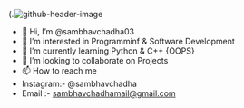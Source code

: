 
(.![github-header-image](https://github.com/sambhavchadha03/sambhavchadha03/assets/139994455/20fe4d91-2505-4ec2-9726-52525f1533f4)

- 👋 Hi, I’m @sambhavchadha03
- 👀 I’m interested in Programminf & Software Development
- 🌱 I’m currently learning Python & C++ {OOPS}
- 💞️ I’m looking to collaborate on Projects
- 📫 How to reach me
- Instagram:- @sambhavchadha
- Email :- sambhavchadhamail@gmail.com


<!---
sambhavchadha03/sambhavchadha03 is a ✨ special ✨ repository because its `README.md` (this file) appears on your GitHub profile.
You can click the Preview link to take a look at your changes.
--->
